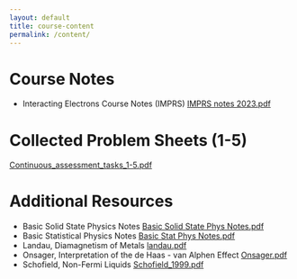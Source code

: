 ```yaml
---
layout: default
title: course-content
permalink: /content/
---
```


# Course Notes
- Interacting Electrons Course Notes (IMPRS) [IMPRS notes 2023.pdf](https://github.com/interacting-electrons/interacting-electrons.github.io/files/10501389/IMPRS.notes.2023.pdf)

# Collected Problem Sheets (1-5)
[Continuous_assessment_tasks_1-5.pdf](https://github.com/interacting-electrons/interacting-electrons.github.io/files/10501491/Continuous_assessment_tasks_1-5.pdf)

# Additional Resources
- Basic Solid State Physics Notes [Basic Solid State Phys Notes.pdf](https://github.com/interacting-electrons/interacting-electrons.github.io/files/10501351/Basic.Solid.State.Phys.Notes.pdf)
- Basic Statistical Physics Notes [Basic Stat Phys Notes.pdf](https://github.com/interacting-electrons/interacting-electrons.github.io/files/10501354/Basic.Stat.Phys.Notes.pdf)
- Landau, Diamagnetism of Metals [landau.pdf](https://github.com/interacting-electrons/interacting-electrons.github.io/files/10501412/landau.pdf)
- Onsager, Interpretation of the de Haas - van Alphen Effect [Onsager.pdf](https://github.com/interacting-electrons/interacting-electrons.github.io/files/10501436/Onsager.pdf)
- Schofield, Non-Fermi Liquids [Schofield_1999.pdf](https://github.com/interacting-electrons/interacting-electrons.github.io/files/10501447/Schofield_1999.pdf)
